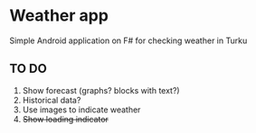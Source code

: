 ﻿# Weather app

Simple Android application on F# for checking weather in Turku

## TO DO

1. Show forecast (graphs? blocks with text?)
2. Historical data?
3. Use images to indicate weather
4. ~~Show loading indicator~~